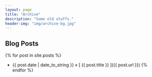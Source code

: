 ```yaml
---
layout: page
title: "Archive"
description: "Some old stuffs."
header-img: "img/archive-bg.jpg"
---
```


## Blog Posts

{% for post in site.posts %}
  * {{ post.date | date_to_string }} &raquo; [ {{ post.title }} ]({{ post.url }})
{% endfor %}